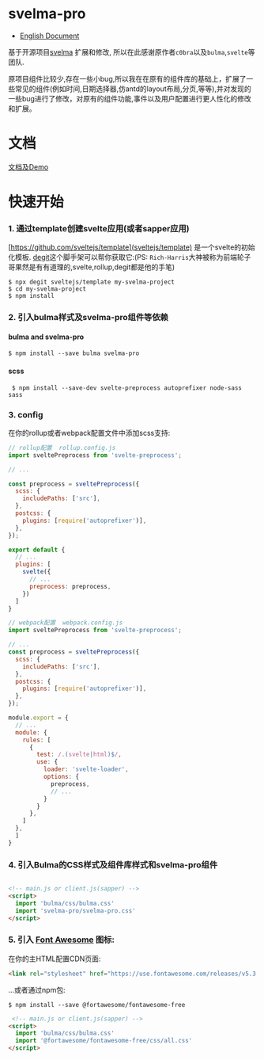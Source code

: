 


# svelma-pro

* [English Document](README_en.md)

基于开源项目[svelma](https://github.com/c0bra/svelma) 扩展和修改, 所以在此感谢原作者`c0bra`以及`bulma`,`svelte`等团队.

原项目组件比较少,存在一些小bug,所以我在在原有的组件库的基础上，扩展了一些常见的组件(例如时间,日期选择器,仿antd的layout布局,分页,等等),并对发现的一些bug进行了修改，对原有的组件功能,事件以及用户配置进行更人性化的修改和扩展。


# 文档

[文档及Demo](http://www.myllcn.com/svelma-pro/)

# 快速开始

### 1. 通过template创建svelte应用(或者sapper应用)

[https://github.com/sveltejs/template](sveltejs/template) 是一个svelte的初始化模板. [degit](https://www.npmjs.com/package/degit)这个脚手架可以帮你获取它:(PS: `Rich-Harris`大神被称为前端轮子哥果然是有有道理的,svelte,rollup,degit都是他的手笔)

    $ npx degit sveltejs/template my-svelma-project
    $ cd my-svelma-project
    $ npm install


### 2. 引入bulma样式及svelma-pro组件等依赖

#### bulma and svelma-pro

    $ npm install --save bulma svelma-pro

#### scss

     $ npm install --save-dev svelte-preprocess autoprefixer node-sass sass


### 3. config
在你的rollup或者webpack配置文件中添加scss支持:

```js
// rollup配置  rollup.config.js
import sveltePreprocess from 'svelte-preprocess';

// ...

const preprocess = sveltePreprocess({
  scss: {
    includePaths: ['src'],
  },
  postcss: {
    plugins: [require('autoprefixer')],
  },
});

export default {
  // ... 
  plugins: [
    svelte({
      // ...
      preprocess: preprocess,
    })
  ]
}
```

```js
// webpack配置  webpack.config.js
import sveltePreprocess from 'svelte-preprocess';

// ...
const preprocess = sveltePreprocess({
  scss: {
    includePaths: ['src'],
  },
  postcss: {
    plugins: [require('autoprefixer')],
  },
});

module.export = {
  // ... 
  module: {
    rules: [
      {
        test: /.(svelte|html)$/,
        use: {
          loader: 'svelte-loader',
          options: {
            preprocess, 
            // ...
          }
        }
      },
    ]
  },
  ]
}
```

### 4. 引入Bulma的CSS样式及组件库样式和svelma-pro组件

```html

<!-- main.js or client.js(sapper) -->
<script>
  import 'bulma/css/bulma.css'
  import 'svelma-pro/svelma-pro.css'
</script>
```

### 5. 引入 [Font Awesome](https://fontawesome.com/) 图标:

在你的主HTML配置CDN页面:

```html
<link rel="stylesheet" href="https://use.fontawesome.com/releases/v5.3.1/css/all.css"></link>
```

...或者通过npm包:

    $ npm install --save @fortawesome/fontawesome-free

```html
 <!-- main.js or client.js(sapper) -->
<script>
  import 'bulma/css/bulma.css'
  import '@fortawesome/fontawesome-free/css/all.css'
</script>
```
